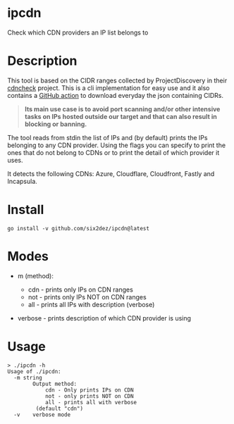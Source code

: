 # ipcdn
Check which CDN providers an IP list belongs to

# Description

This tool is based on the CIDR ranges collected by ProjectDiscovery in their [cdncheck](https://github.com/projectdiscovery/cdncheck) project. This is a cli implementation for easy use and it also contains a [GitHub action](https://github.com/six2dez/ipcdn/actions/workflows/download.yml) to download everyday the json containing CIDRs.

> **Its main use case is to avoid port scanning and/or other intensive tasks on IPs hosted outside our target and that can also result in blocking or banning.**

The tool reads from stdin the list of IPs and (by default) prints the IPs belonging to any CDN provider. Using the flags you can specify to print the ones that do not belong to CDNs or to print the detail of which provider it uses.

It detects the following CDNs: Azure, Cloudflare, Cloudfront, Fastly and Incapsula.

# Install

`go install -v github.com/six2dez/ipcdn@latest`

# Modes

- m (method):
  - cdn - prints only IPs on CDN ranges
  - not - prints only IPs NOT on CDN ranges
  - all - prints all IPs with description (verbose)

- verbose - prints description of which CDN provider is using

# Usage

```
> ./ipcdn -h
Usage of ./ipcdn:
  -m string
        Output method:
            cdn - Only prints IPs on CDN
            not - only prints NOT on CDN
            all - prints all with verbose
         (default "cdn")
  -v    verbose mode
```